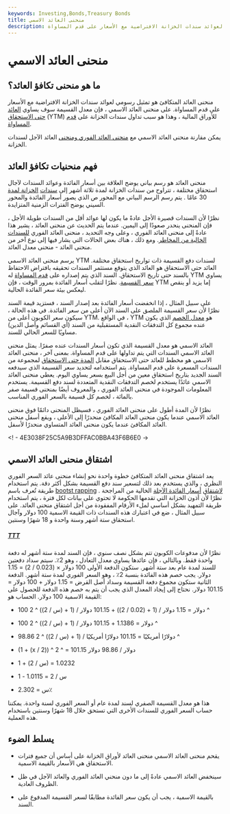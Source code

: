 ```yaml
---
keywords: Investing,Bonds,Treasury Bonds
title: منحنى العائد الاسمي
description: منحنى العائد المتكافئ هو تمثيل رسومي لعوائد سندات الخزانة الافتراضية مع الأسعار على قدم المساواة.
---
```


# منحنى العائد الاسمي
## ما هو منحنى تكافؤ العائد؟

منحنى العائد المتكافئ هو تمثيل رسومي لعوائد سندات الخزانة الافتراضية مع الأسعار على قدم المساواة. على منحنى العائد الاسمي ، فإن معدل القسيمة سوف يساوي [العائد حتى الاستحقاق](/yieldtomaturity) (YTM) للأوراق المالية ، وهذا هو سبب تداول سندات الخزانة على [قدم المساواة](/parvalue).

يمكن مقارنة منحنى العائد الاسمي مع [منحنى العائد الفوري ومنحنى](/spot_rate_yield_curve) العائد الآجل لسندات الخزانة.

## فهم منحنيات تكافؤ العائد

منحنى العائد هو رسم بياني يوضح العلاقة بين أسعار الفائدة وعوائد السندات لآجال استحقاق مختلفة ، تتراوح من سندات الخزانة لمدة ثلاثة أشهر إلى [سندات](/treasurybond) [الخزانة لمدة](/treasurybill) 30 عامًا . يتم رسم الرسم البياني مع المحور ص الذي يصور أسعار الفائدة والمحور السيني يوضح الفترات الزمنية المتزايدة.

نظرًا لأن السندات قصيرة الأجل عادةً ما يكون لها عوائد أقل من السندات طويلة الأجل ، فإن المنحنى ينحدر صعودًا إلى اليمين. عندما يتم الحديث عن منحنى العائد ، يشير هذا عادةً إلى منحنى العائد الفوري ، وعلى وجه التحديد ، منحنى العائد الفوري [للسندات الخالية من المخاطر](/riskfreeasset). ومع ذلك ، هناك بعض الحالات التي يشار فيها إلى نوع آخر من منحنى العائد - منحنى معدل العائد.

يرسم منحنى العائد الاسمي YTM لسندات دفع القسيمة ذات تواريخ استحقاق مختلفة. العائد حتى الاستحقاق هو العائد الذي يتوقع مستثمر السندات تحقيقه بافتراض الاحتفاظ بالسند حتى تاريخ الاستحقاق. السند الذي يتم إصداره على [قدم المساواة](/parvalue) له YTM يساوي [سعر القسيمة](/coupon-rate). نظرًا لتقلب أسعار الفائدة بمرور الوقت ، فإن YTM إما يزيد أو ينقص ليعكس بيئة سعر الفائدة الحالية.

على سبيل المثال ، إذا انخفضت أسعار الفائدة بعد إصدار السند ، فستزيد قيمة السند نظرًا لأن سعر القسيمة الملصق على السند الآن أعلى من سعر الفائدة. في هذه الحالة ، سيكون سعر الكوبون أعلى من YTM. في الواقع ، YTM هو [معدل الخصم](/discountrate) الذي يكون عنده مجموع كل التدفقات النقدية المستقبلية من السند (أي القسائم وأصل الدين) مساويًا للسعر الحالي للسند.

العائد الاسمي هو معدل القسيمة الذي تكون أسعار السندات عنده صفرًا. يمثل منحنى العائد الاسمي السندات التي يتم تداولها على قدم المساواة. بمعنى آخر ، منحنى العائد الاسمي هو مخطط للعائد حتى الاستحقاق مقابل [المدة حتى الاستحقاق](/termtomaturity) لمجموعة من السندات المسعرة على قدم المساواة. يتم استخدامه لتحديد سعر القسيمة الذي سيدفعه السند الجديد بتاريخ استحقاق معين من أجل البيع بسعر يساوي اليوم. يعطي منحنى العائد الاسمي عائدًا يستخدم لخصم التدفقات النقدية المتعددة لسند دفع القسيمة. يستخدم المعلومات الموجودة في منحنى العائد الفوري ، والمعروف أيضًا بمنحنى قسيمة صفر بالمائة ، لخصم كل قسيمة بالسعر الفوري المناسب.

نظرًا لأن المدة أطول على منحنى العائد الفوري ، فسيظل المنحنى دائمًا فوق منحنى العائد الاسمي عندما يكون منحنى العائد المكافئ منحدرًا إلى الأعلى ، ويقع أسفل منحنى العائد المكافئ عندما يكون منحنى العائد المتساوي منحدرًا لأسفل.

<! - 4E3038F25C5A9B3DFFAC0BBA43F6B6E0 ->

## اشتقاق منحنى العائد الاسمي

يعد اشتقاق منحنى العائد المتكافئ خطوة واحدة نحو إنشاء منحنى عائد السعر الفوري النظري ، والذي يستخدم بعد ذلك لتسعير سند دفع القسيمة بشكل أكثر دقة. يتم استخدام طريقة تُعرف باسم [bootst rapping](/bootstrapping) [لاشتقاق](/bootstrapping) [أسعار الفائدة الآجلة](/forwardrate) الخالية من المراجحة . نظرًا لأن أذون الخزانة التي تقدمها الحكومة لا تحتوي على بيانات لكل فترة ، يتم استخدام طريقة التمهيد بشكل أساسي لملء الأرقام المفقودة من أجل اشتقاق منحنى العائد. على سبيل المثال ، ضع في اعتبارك هذه السندات ذات القيمة الاسمية 100 دولار وآجال استحقاق ستة أشهر وسنة واحدة و 18 شهرًا وسنتين.

<h5><a href="Rdb7MZ0qTk0f8q2tbQ2Wp7v3EEdmbEwWBPyxJnAHKEYCT0sD6GrwixFAvF4EZNVwkjpkRTDBPwvBtz5dinCBetCLwoI1dh2VsvvQEFFk2bFPOuU6nUkQvRcWHg3kVJo6WU7fRysIhYWJBevhaA4pZoOLFMGt9FCipSnm3YMC6OrsS4c71AzHsr56YIMMnqfuu7buPPtS6ErfisaJhxqKoi27Py766XrHCe7T0x2GaemETL6I6uNPAAQPj5hmXijRfHjn4Nc4ch9X4GShwEFSpPmBrC">TTT</a></h5>

نظرًا لأن مدفوعات الكوبون تتم بشكل نصف سنوي ، فإن السند لمدة ستة أشهر له دفعة واحدة فقط. وبالتالي ، فإن عائدها يساوي معدل التعادل ، وهو 2٪. سيتم سداد دفعتين للسند لمدة عام بعد ستة أشهر. ستكون الدفعة الأولى 100 دولار × (0.023 / 2) = 1.15 دولار. يجب خصم هذه الفائدة بنسبة 2٪ ، وهو السعر الفوري لمدة ستة أشهر. الدفعة الثانية ستكون مجموع دفعة القسيمة وسداد أصل القرض = 1.15 دولار + 100 دولار = 101.15 دولار. نحتاج إلى إيجاد المعدل الذي يجب أن يتم به خصم هذه الدفعة للحصول على القيمة الاسمية 100 دولار. الحساب هو:

- 100 دولار = 1.15 دولار / (1 + (0.02 / 2)) + 101.15 دولار / (1 + (س / 2)) ^ 2 ^

- 100 دولار = 1.1386 + 101.15 دولار / (1 + (س / 2)) ^ 2 ^

- 98.86 دولارًا أمريكيًا = 101.15 دولارًا أمريكيًا / (1 + (س / 2)) ^ 2 ^

- (1 + (x / 2)) ^ 2 ^ = 101.15 دولار / 98.86 دولار

- 1 + (س / 2) = 1.0232

- س / 2 = 1.0115 - 1

- س = 2.302٪

هذا هو معدل القسيمة الصفري لسند لمدة عام أو السعر الفوري لسنة واحدة. يمكننا حساب السعر الفوري للسندات الأخرى التي تستحق خلال 18 شهرًا وسنتين باستخدام هذه العملية.

## يسلط الضوء

- يقحم منحنى العائد الاسمي منحنى العائد لأوراق الخزانة على أساس أن جميع فترات الاستحقاق هي الأسعار بالقيمة الاسمية.

- سينخفض العائد الاسمي عادةً إلى ما دون منحني العائد الفوري والعائد الآجل في ظل الظروف العادية.

- بالقيمة الاسمية ، يجب أن يكون سعر الفائدة مطابقًا لسعر القسيمة المدفوع على السند.

